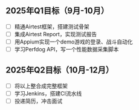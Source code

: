 ## 2025年Q1目标（9月-10月）
- [ ] 精通Airtest框架，搭建测试骨架
- [ ] 集成Airtest Report，实现测试报告
- [ ] 用Appium实现一个demo游戏的登录、战斗自动化
- [ ] 学习Perfdog API，写一个性能数据采集脚本

## 2025年Q2目标（10月-12月）
- [ ] 将以上整合成完整框架
- [ ] 学习Jenkins，搭建CI流水线
- [ ] 投递简历，冲击面试
